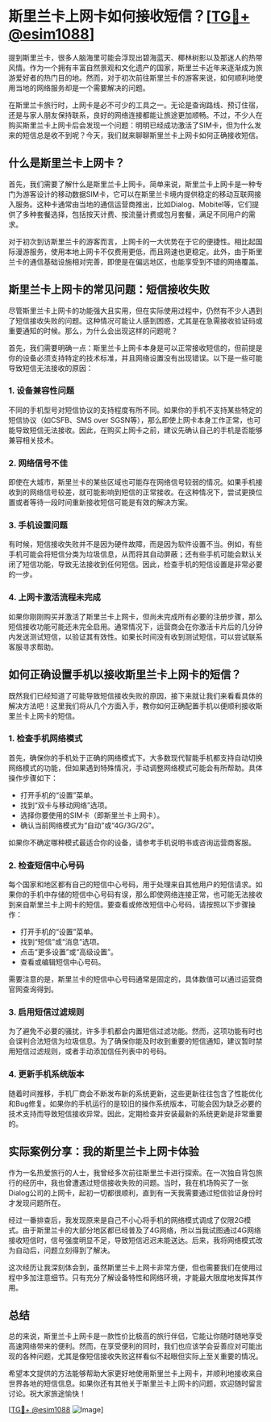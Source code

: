 # 斯里兰卡上网卡如何接收短信？[[TG💪+ @esim1088](https://t.me/s/esim1088)]

提到斯里兰卡，很多人脑海里可能会浮现出碧海蓝天、椰林树影以及那迷人的热带风情。作为一个拥有丰富自然景观和文化遗产的国家，斯里兰卡近年来逐渐成为旅游爱好者的热门目的地。然而，对于初次前往斯里兰卡的游客来说，如何顺利地使用当地的网络服务却是一个需要解决的问题。

在斯里兰卡旅行时，上网卡是必不可少的工具之一。无论是查询路线、预订住宿，还是与家人朋友保持联系，良好的网络连接都能让旅途更加顺畅。不过，不少人在购买斯里兰卡上网卡后会发现一个问题：明明已经成功激活了SIM卡，但为什么发来的短信总是收不到呢？今天，我们就来聊聊斯里兰卡上网卡如何正确接收短信。

## 什么是斯里兰卡上网卡？

首先，我们需要了解什么是斯里兰卡上网卡。简单来说，斯里兰卡上网卡是一种专门为游客设计的移动数据SIM卡，它可以在斯里兰卡境内提供稳定的移动互联网接入服务。这种卡通常由当地的通信运营商推出，比如Dialog、Mobitel等，它们提供了多种套餐选择，包括按天计费、按流量计费或包月套餐，满足不同用户的需求。

对于初次到访斯里兰卡的游客而言，上网卡的一大优势在于它的便捷性。相比起国际漫游服务，使用本地上网卡不仅费用更低，而且网速也更稳定。此外，由于斯里兰卡的通信基础设施相对完善，即使是在偏远地区，也能享受到不错的网络覆盖。

## 斯里兰卡上网卡的常见问题：短信接收失败

尽管斯里兰卡上网卡的功能强大且实用，但在实际使用过程中，仍然有不少人遇到了短信接收失败的问题。这种情况可能让人感到困惑，尤其是在急需接收验证码或重要通知的时候。那么，为什么会出现这样的问题呢？

首先，我们需要明确一点：斯里兰卡上网卡本身是可以正常接收短信的，但前提是你的设备必须支持特定的技术标准，并且网络设置没有出现错误。以下是一些可能导致短信无法接收的原因：

### 1. 设备兼容性问题

不同的手机型号对短信协议的支持程度有所不同。如果你的手机不支持某些特定的短信协议（如CSFB、SMS over SGSN等），那么即使上网卡本身工作正常，也可能导致短信无法接收。因此，在购买上网卡之前，建议先确认自己的手机是否能够兼容相关技术。

### 2. 网络信号不佳

即使在大城市，斯里兰卡的某些区域也可能存在网络信号较弱的情况。如果手机接收到的网络信号较差，就可能影响到短信的正常接收。在这种情况下，尝试更换位置或者等待一段时间重新接收短信可能是有效的解决方案。

### 3. 手机设置问题

有时候，短信接收失败并不是因为硬件故障，而是因为软件设置不当。例如，有些手机可能会将短信分类为垃圾信息，从而将其自动屏蔽；还有些手机可能会默认关闭了短信功能，导致无法接收到任何短信。因此，检查手机的短信设置是非常必要的一步。

### 4. 上网卡激活流程未完成

如果你刚刚购买并激活了斯里兰卡上网卡，但尚未完成所有必要的注册步骤，那么短信接收功能可能还未完全启用。通常情况下，运营商会在你激活卡片后的几分钟内发送测试短信，以验证其有效性。如果长时间没有收到测试短信，可以尝试联系客服寻求帮助。

## 如何正确设置手机以接收斯里兰卡上网卡的短信？

既然我们已经知道了可能导致短信接收失败的原因，接下来就让我们来看看具体的解决方法吧！这里我们将从几个方面入手，教你如何正确配置手机以便顺利接收斯里兰卡上网卡的短信。

### 1. 检查手机网络模式

首先，确保你的手机处于正确的网络模式下。大多数现代智能手机都支持自动切换网络模式的功能，但如果遇到特殊情况，手动调整网络模式可能会有所帮助。具体操作步骤如下：

- 打开手机的“设置”菜单。
- 找到“双卡与移动网络”选项。
- 选择你要使用的SIM卡（即斯里兰卡上网卡）。
- 确认当前网络模式为“自动”或“4G/3G/2G”。

如果你不确定哪种模式最适合你的设备，请参考手机说明书或咨询运营商客服。

### 2. 检查短信中心号码

每个国家和地区都有自己的短信中心号码，用于处理来自其他用户的短信请求。如果你的手机中存储的短信中心号码有误，那么即使网络连接正常，也可能无法接收到来自斯里兰卡上网卡的短信。要查看或修改短信中心号码，请按照以下步骤操作：

- 打开手机的“设置”菜单。
- 找到“短信”或“消息”选项。
- 点击“更多设置”或“高级设置”。
- 查看或编辑短信中心号码。

需要注意的是，斯里兰卡的短信中心号码通常是固定的，具体数值可以通过运营商官网查询得到。

### 3. 启用短信过滤规则

为了避免不必要的骚扰，许多手机都会内置短信过滤功能。然而，这项功能有时也会误判合法短信为垃圾信息。为了确保你能及时收到重要的短信通知，建议暂时禁用短信过滤规则，或者手动添加信任列表中的号码。

### 4. 更新手机系统版本

随着时间推移，手机厂商会不断发布新的系统更新，这些更新往往包含了性能优化和Bug修复。如果你的手机运行的是较旧的操作系统版本，可能会因为缺乏必要的技术支持而导致短信接收异常。因此，定期检查并安装最新的系统更新是非常重要的。

## 实际案例分享：我的斯里兰卡上网卡体验

作为一名热爱旅行的人士，我曾经多次前往斯里兰卡进行探索。在一次独自背包旅行的经历中，我也曾遭遇过短信接收失败的问题。当时，我在机场购买了一张Dialog公司的上网卡，起初一切都很顺利，直到有一天我需要通过短信验证身份时才发现问题所在。

经过一番排查后，我发现原来是自己不小心将手机的网络模式调成了仅限2G模式。由于斯里兰卡的大部分地区都已经普及了4G网络，所以当我试图通过4G网络接收短信时，信号强度明显不足，导致短信迟迟未能送达。后来，我将网络模式改为自动后，问题立刻得到了解决。

这次经历让我深刻体会到，虽然斯里兰卡上网卡非常方便，但也需要我们在使用过程中多加注意细节。只有充分了解设备特性和网络环境，才能最大限度地发挥其作用。

## 总结

总的来说，斯里兰卡上网卡是一款性价比极高的旅行伴侣，它能让你随时随地享受高速网络带来的便利。然而，在享受便利的同时，我们也应该学会妥善应对可能出现的各种问题，尤其是像短信接收失败这样看似不起眼但实际上至关重要的情况。

希望本文提供的方法能够帮助大家更好地使用斯里兰卡上网卡，并顺利地接收来自世界各地的短信信息。如果你还有其他关于斯里兰卡上网卡的问题，欢迎随时留言讨论。祝大家旅途愉快！

[[TG💪+ @esim1088](https://t.me/s/esim1088) ![Image](https://i.postimg.cc/4NQfJmqS/Snipaste-2025-05-13-00-14-12.png)]